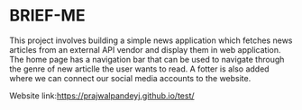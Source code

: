 # BRIEF-ME
  This project involves building a simple news application which fetches news articles from an external API vendor and display them in web application.
  The home page has a navigation bar that can be used to navigate through the genre of new articlle the user wants to read.
  A fotter is also added where we can connect our social media accounts to the website.

Website link:https://prajwalpandeyj.github.io/test/
